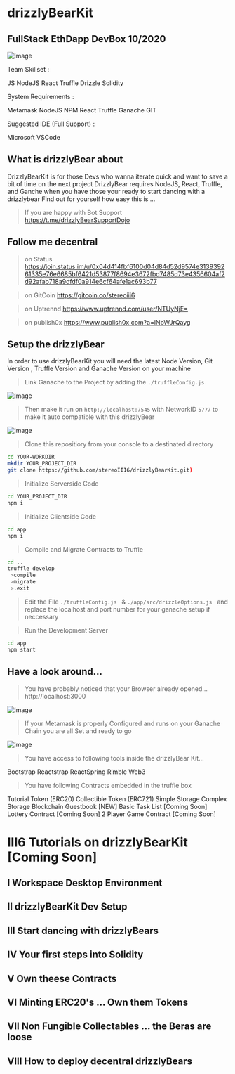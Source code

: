 # drizzlyBearKit
## FullStack EthDapp DevBox 10/2020

![image](https://github.com/stereoIII6/drizzlyBearKit/blob/master/drizzly.png)

Team Skillset : 

JS
NodeJS
React
Truffle
Drizzle
Solidity

System Requirements :

Metamask
NodeJS
NPM
React 
Truffle 
Ganache 
GIT

Suggested IDE (Full Support) :

Microsoft VSCode



## What is drizzlyBear about

DrizzlyBearKit is for those Devs who wanna iterate quick and want to save a bit of time on the next project
DrizzlyBear requires NodeJS, React, Truffle, and Ganche when you have those your ready to start dancing with a drizzlybear 
Find out for yourself how easy this is ...

> If you are happy with Bot Support https://t.me/drizzlyBearSupportDojo

## Follow me decentral 

> on Status https://join.status.im/u/0x04d414fbf6100d04d84d52d9574e313939261335e76e6685bf6421d53877f8694e3672fbd7485d73e4356604af2d92afab718a9dfdf0a914e6cf64afe1ac693b77

> on GitCoin https://gitcoin.co/stereoiii6

> on Uptrennd https://www.uptrennd.com/user/NTUyNjE=

> on publish0x https://www.publish0x.com?a=lNbWJrQayg

## Setup the drizzlyBear

In order to use drizzlyBearKit you will need the latest Node Version, Git Version , Truffle Version and Ganache Version on your machine 

> Link Ganache to the Project by adding the ```./truffleConfig.js ``` 

![image](https://github.com/stereoIII6/drizzlyBearKit/blob/master/ganache_truff.png)

> Then make it run on ``` http://localhost:7545 ``` with NetworkID ``` 5777 ``` to make it auto compatible with this drizzlyBear 

![image](https://github.com/stereoIII6/drizzlyBearKit/blob/master/ganache_net.png)

> Clone this repositiory from your console to a destinated directory

```bash 
cd YOUR-WORKDIR
mkdir YOUR_PROJECT_DIR
git clone https://github.com/stereoIII6/drizzlyBearKit.git)
```
> Initialize Serverside Code
```bash
cd YOUR_PROJECT_DIR
npm i
```
> Initialize Clientside Code
```bash
cd app
npm i
```
> Compile and Migrate Contracts to Truffle
```bash
cd ..
truffle develop
 >compile
 >migrate 
 >.exit 
```

> Edit the File ```./truffleConfig.js ```  &  ```./app/src/drizzleOptions.js ```  and replace the localhost and port number for your ganache setup if neccessary 

> Run the Development Server
```bash
cd app
npm start
```

## Have a look around... 

>You have probably noticed that your Browser already opened... http://localhost:3000

![image](https://github.com/stereoIII6/drizzlyBearKit/blob/master/dAppMetaConnect.png)

>If your Metamask is properly Configured and runs on your Ganache Chain you are all Set and ready to go

![image](https://github.com/stereoIII6/drizzlyBearKit/blob/master/dAppFirstLook.png)

>You have access to following tools inside the drizzlyBear Kit... 

Bootstrap
Reactstrap
ReactSpring
Rimble
Web3

>You have following Contracts embedded in the truffle box 

Tutorial Token (ERC20)
Collectible Token (ERC721)
Simple Storage
Complex Storage
Blockchain Guestbook [NEW]
Basic Task List [Coming Soon]
Lottery Contract [Coming Soon]
2 Player Game Contract [Coming Soon]

# III6 Tutorials on drizzlyBearKit [Coming Soon]

## I Workspace Desktop Environment

## II drizzlyBearKit Dev Setup

## III Start dancing with drizzlyBears

## IV Your first steps into Solidity

## V Own theese Contracts

## VI Minting ERC20's ... Own them Tokens

## VII Non Fungible Collectables ... the Beras are loose 

## VIII How to deploy decentral drizzlyBears 





